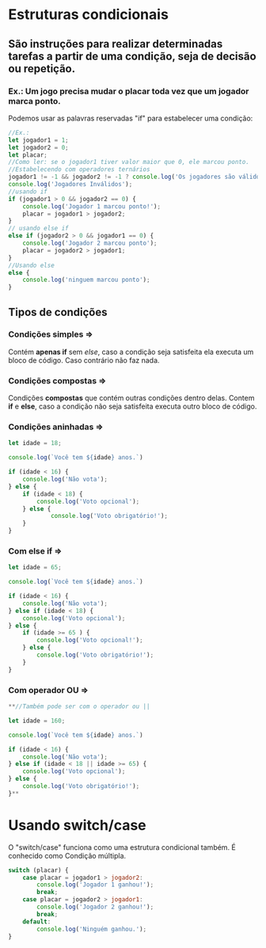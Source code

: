 # Estruturas condicionais

## São instruções para realizar determinadas tarefas a partir de uma condição, seja de decisão ou repetição.

### Ex.: Um jogo precisa mudar o placar toda vez que um jogador marca ponto.

Podemos usar as palavras reservadas "if" para estabelecer uma condição:

```jsx
//Ex.:  
let jogador1 = 1;
let jogador2 = 0;
let placar;
//Como ler: se o jogador1 tiver valor maior que 0, ele marcou ponto.
//Estabelecendo com operadores ternários
jogador1 != -1 && jogador2 != -1 ? console.log('Os jogadores são válidos') :
console.log('Jogadores Inválidos');
//usando if
if (jogador1 > 0 && jogador2 == 0) {
    console.log('Jogador 1 marcou ponto!');
    placar = jogador1 > jogador2;
}
// usando else if
else if (jogador2 > 0 && jogador1 == 0) {
    console.log('Jogador 2 marcou ponto');
    placar = jogador2 > jogador1;
}
//Usando else
else {
    console.log('ninguem marcou ponto');
}
```

## Tipos de condições

### Condições simples ⇒

Contém **apenas  if** sem *else*, caso a condição seja satisfeita ela executa um bloco de código.
Caso contrário não faz nada.

### Condições compostas ⇒

Condições **compostas** que contém outras condições dentro delas. 
Contem **if** e **else**, caso a condição não seja satisfeita executa outro bloco de código.

### Condições aninhadas ⇒

```jsx
let idade = 18;

console.log(`Você tem ${idade} anos.`)

if (idade < 16) {
    console.log('Não vota');
} else {
    if (idade < 18) {
        console.log('Voto opcional');
    } else {
		    console.log('Voto obrigatório!');
    }
}
```

### Com else if ⇒

```jsx
let idade = 65;

console.log(`Você tem ${idade} anos.`)

if (idade < 16) {
    console.log('Não vota');
} else if (idade < 18) {
    console.log('Voto opcional');
} else {
    if (idade >= 65 ) {
        console.log('Voto opcional!');
    } else {
        console.log('Voto obrigatório!');
    }
}
```

### Com operador OU ⇒

```jsx
**//Também pode ser com o operador ou ||

let idade = 160;

console.log(`Você tem ${idade} anos.`)

if (idade < 16) {
    console.log('Não vota');
} else if (idade < 18 || idade >= 65) {
    console.log('Voto opcional');
} else {
    console.log('Voto obrigatório!');
}**
```

# Usando switch/case

O "switch/case" funciona como uma estrutura condicional também.
É conhecido como Condição múltipla.

```jsx
switch (placar) {
    case placar = jogador1 > jogador2:
        console.log('Jogador 1 ganhou!');
        break;
    case placar = jogador2 > jogador1:
        console.log('Jogador 2 ganhou!');
        break;
    default:
        console.log('Ninguém ganhou.');
}
```
